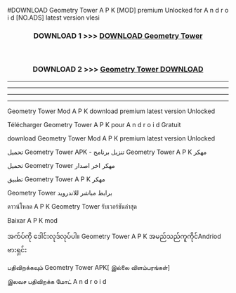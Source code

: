 #DOWNLOAD Geometry Tower  A P K [MOD] premium Unlocked for A n d r o i d [NO.ADS] latest version vlesi



<div align="center">

<h3>DOWNLOAD 1 >>> <a href="https://teeasianyam.web.app?sq=Geometry Tower ">DOWNLOAD Geometry Tower  </a></h3><br>

<h3>DOWNLOAD 2 >>> <a href="https://teeasianyam.web.app?sq=Geometry Tower  ">Geometry Tower   DOWNLOAD </a></h3>

</div>


----------------------------------------------------------

----------------------------------------------------------

----------------------------------------------------------

----------------------------------------------------------


Geometry Tower   Mod A P K download premium latest version Unlocked

Télécharger Geometry Tower   A P K pour A n d r o i d Gratuit

download Geometry Tower   Mod A P K premium latest version Unlocked

تحميل Geometry Tower   APK - تنزيل برنامج Geometry Tower   A P K مهكر

تحميل Geometry Tower   مهكر اخر اصدار

تطبيق Geometry Tower   A P K مهكر

Geometry Tower   برابط مباشر للاندرويد

ดาวน์โหลด A P K Geometry Tower   รับเวอร์ชันล่าสุด

Baixar A P K mod

အက်ပ်ကို ဒေါင်းလုဒ်လုပ်ပါ။ Geometry Tower   A P K အမည်သည်ကူကိုင်Andriod ဗားရှင်း

பதிவிறக்கவும் Geometry Tower   APK[ இல்லை விளம்பரங்கள்] 
 
இலவச பதிவிறக்க மோட் A n d r o i d



